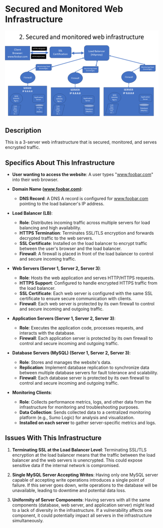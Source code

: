 # Secured and Monitored Web Infrastructure

![Image of a secured and monitored infrastructure](https://github.com/BahyAllaAllam/alx-system_engineering-devops/blob/main/0x09-web_infrastructure_design/2.%20Secured%20and%20monitored%20web%20infrastructure%20.png)

## Description

This is a 3-server web infrastructure that is secured, monitored, and serves encrypted traffic.

## Specifics About This Infrastructure

- **User wanting to access the website**: A user types "www.foobar.com" into their web browser.

- **Domain Name (www.foobar.com)**:
  - **DNS Record**: A DNS A record is configured for www.foobar.com pointing to the load balancer's IP address.

- **Load Balancer (LB)**:
  - **Role**: Distributes incoming traffic across multiple servers for load balancing and high availability.
  - **HTTPS Termination**: Terminates SSL/TLS encryption and forwards decrypted traffic to the web servers.
  - **SSL Certificate**: Installed on the load balancer to encrypt traffic between the user's browser and the load balancer.
  - **Firewall**: A firewall is placed in front of the load balancer to control and secure incoming traffic.

- **Web Servers (Server 1, Server 2, Server 3)**:
  - **Role**: Hosts the web application and serves HTTP/HTTPS requests.
  - **HTTPS Support**: Configured to handle encrypted HTTPS traffic from the load balancer.
  - **SSL Certificate**: Each web server is configured with the same SSL certificate to ensure secure communication with clients.
  - **Firewall**: Each web server is protected by its own firewall to control and secure incoming and outgoing traffic.

- **Application Servers (Server 1, Server 2, Server 3)**:
  - **Role**: Executes the application code, processes requests, and interacts with the database.
  - **Firewall**: Each application server is protected by its own firewall to control and secure incoming and outgoing traffic.

- **Database Servers (MySQL) (Server 1, Server 2, Server 3)**:
  - **Role**: Stores and manages the website's data.
  - **Replication**: Implement database replication to synchronize data between multiple database servers for fault tolerance and scalability.
  - **Firewall**: Each database server is protected by its own firewall to control and secure incoming and outgoing traffic.

- **Monitoring Clients**:
  - **Role**: Collects performance metrics, logs, and other data from the infrastructure for monitoring and troubleshooting purposes.
  - **Data Collection**: Sends collected data to a centralized monitoring platform (e.g., Sumo Logic) for analysis and visualization.
  - **Installed on each server** to gather server-specific metrics and logs.

## Issues With This Infrastructure

1. **Terminating SSL at the Load Balancer Level**: Terminating SSL/TLS encryption at the load balancer means that the traffic between the load balancer and the web servers is unencrypted. This could expose sensitive data if the internal network is compromised.

2. **Single MySQL Server Accepting Writes**: Having only one MySQL server capable of accepting write operations introduces a single point of failure. If this server goes down, write operations to the database will be unavailable, leading to downtime and potential data loss.

3. **Uniformity of Server Components**: Having servers with all the same components (database, web server, and application server) might lead to a lack of diversity in the infrastructure. If a vulnerability affects one component, it could potentially impact all servers in the infrastructure simultaneously.
